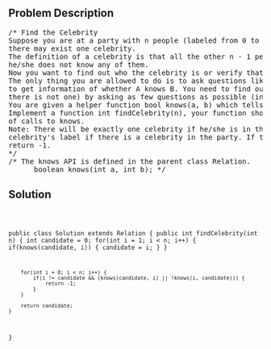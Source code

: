 <!--
<style>
  body { font-family: Arial, sans-serif; }
  .container { max-width: 100%; margin: 0 auto; padding: 10px; }
  .comment-block { max-width: 30%; background-color: #f9f9f9; padding: 10px; border-left: 5px solid #ccc; overflow-wrap: break-word; white-space: pre-wrap; }
  .code-block { background-color: #f4f4f4; padding: 10px; border: 1px solid #ddd; overflow-wrap: break-word; white-space: pre-wrap; }
</style>
-->

<div class='container'>
<h2>Problem Description</h2>
<div class='comment-block'>
<pre>
/* Find the Celebrity
Suppose you are at a party with n people (labeled from 0 to n - 1) and among them,
there may exist one celebrity.
The definition of a celebrity is that all the other n - 1 people know him/her but
he/she does not know any of them.
Now you want to find out who the celebrity is or verify that there is not one.
The only thing you are allowed to do is to ask questions like: "Hi, A. Do you know B?"
to get information of whether A knows B. You need to find out the celebrity (or verify
there is not one) by asking as few questions as possible (in the asymptotic sense).
You are given a helper function bool knows(a, b) which tells you whether A knows B.
Implement a function int findCelebrity(n), your function should minimize the number
of calls to knows.
Note: There will be exactly one celebrity if he/she is in the party. Return the
celebrity's label if there is a celebrity in the party. If there is no celebrity,
return -1.
*/
/* The knows API is defined in the parent class Relation.
      boolean knows(int a, int b); */
</pre>
</div>

<h2>Solution</h2>
<div class='code-block'>
<pre><code class='language-java'>


public class Solution extends Relation {
    public int findCelebrity(int n) {
        int candidate = 0;
        for(int i = 1; i < n; i++) {
            if(knows(candidate, i)) {
                candidate = i;
            }
        }
        
        for(int i = 0; i < n; i++) {
            if(i != candidate && (knows(candidate, i) || !knows(i, candidate))) {
                return -1;
            }
        }
        
        return candidate;
    }
}</code></pre>
</div>
</div>
